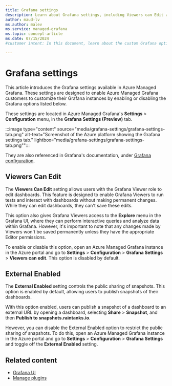 ```yaml
---
title: Grafana settings
description: Learn about Grafana settings, including Viewers can Edit and External Enabled.
author: maud-lv
ms.author: malev
ms.service: managed-grafana
ms.topic: concept-article
ms.date: 07/15/2024
#customer intent: In this document, learn about the custom Grafana options available in the Grafana settings tab, in Azure Managed Grafana.

---
```


# Grafana settings

This article introduces the Grafana settings available in Azure Managed Grafana. These settings are designed to enable Azure Managed Grafana customers to customize their Grafana instances by enabling or disabling the Grafana options listed below.

These settings are located in Azure Managed Grafana's **Settings** > **Configuration** menu, in the **Grafana Settings (Preview)** tab.

:::image type="content" source="media/grafana-settings/grafana-settings-tab.png" alt-text="Screenshot of the Azure platform showing the Grafana settings tab." lightbox="media/grafana-settings/grafana-settings-tab.png"":::

They are also referenced in Grafana's documentation, under [Grafana configuration](https://grafana.com/docs/grafana/latest/setup-grafana/configure-grafana/). 

## Viewers Can Edit

The **Viewers Can Edit** setting allows users with the Grafana Viewer role to edit dashboards. This feature is designed to enable Grafana Viewers to run tests and interact with dashboards without making permanent changes. While they can edit dashboards, they can't save these edits.

This option also gives Grafana Viewers access to the **Explore** menu in the Grafana UI, where they can perform interactive queries and analyze data within Grafana. However, it's important to note that any changes made by Viewers won't be saved permanently unless they have the appropriate Editor permissions.

To enable or disable this option, open an Azure Managed Grafana instance in the Azure portal and go to **Settings** > **Configuration** > **Grafana Settings** > **Viewers can edit**. This option is disabled by default.

## External Enabled

The **External Enabled** setting controls the public sharing of snapshots. This option is enabled by default, allowing users to publish snapshots of their dashboards. 

With this option enabled, users can publish a snapshot of a dashboard to an external URL by opening a dashboard, selecting **Share** > **Snapshot**, and then **Publish to snapshots.raintanks.io**.

However, you can disable the External Enabled option to restrict the public sharing of snapshots. To do this, open an Azure Managed Grafana instance in the Azure portal and go to **Settings** > **Configuration** > **Grafana Settings** and toggle off the **External Enabled** setting.

## Related content

- [Grafana UI](grafana-app-ui.md)
- [Manage plugins](how-to-manage-plugins.md)
